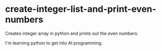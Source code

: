 # create-integer-list-and-print-even-numbers
Creates integer array in python and prints out the even numbers.

I'm learning python to get into AI programming.
